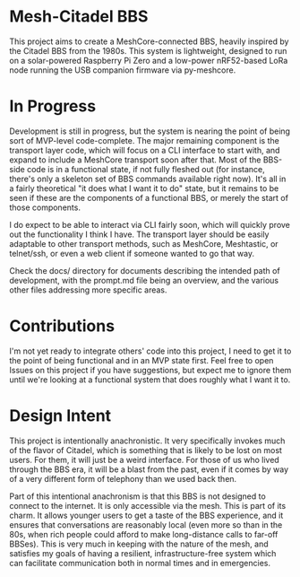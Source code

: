 # Mesh-Citadel BBS

This project aims to create a MeshCore-connected BBS, heavily inspired
by the Citadel BBS from the 1980s.  This system is lightweight,
designed to run on a solar-powered Raspberry Pi Zero and a low-power
nRF52-based LoRa node running the USB companion firmware via
py-meshcore.

# In Progress

Development is still in progress, but the system is nearing the
point of being sort of MVP-level code-complete.  The major remaining
component is the transport layer code, which will focus on a CLI
interface to start with, and expand to include a MeshCore transport
soon after that.  Most of the BBS-side code is in a functional state,
if not fully fleshed out (for instance, there's only a skeleton set of
BBS commands available right now).  It's all in a fairly theoretical
"it does what I want it to do" state, but it remains to be seen if
these are the components of a functional BBS, or merely the start of
those components.

I do expect to be able to interact via CLI fairly soon, which will
quickly prove out the functionality I think I have.  The transport
layer should be easily adaptable to other transport methods, such as
MeshCore, Meshtastic, or telnet/ssh, or even a web client if someone
wanted to go that way.

Check the docs/ directory for documents describing the intended
path of development, with the prompt.md file being an overview, and
the various other files addressing more specific areas.

# Contributions

I'm not yet ready to integrate others' code into this project, I need
to get it to the point of being functional and in an MVP state first.
Feel free to open Issues on this project if you have suggestions, but
expect me to ignore them until we're looking at a functional system
that does roughly what I want it to.

# Design Intent

This project is intentionally anachronistic.  It very specifically
invokes much of the flavor of Citadel, which is something that is
likely to be lost on most users.  For them, it will just be a weird
interface.  For those of us who lived through the BBS era, it will be a
blast from the past, even if it comes by way of a very different form
of telephony than we used back then.

Part of this intentional anachronism is that this BBS is not designed to
connect to the internet.  It is only accessible via the mesh.  This is
part of its charm.  It allows younger users to get a taste of the BBS
experience, and it ensures that conversations are reasonably local
(even more so than in the 80s, when rich people could afford to make
long-distance calls to far-off BBSes).  This is very much in keeping
with the nature of the mesh, and satisfies my goals of having a
resilient, infrastructure-free system which can facilitate
communication both in normal times and in emergencies.
